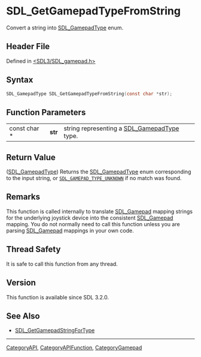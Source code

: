 # SDL_GetGamepadTypeFromString

Convert a string into [SDL_GamepadType](SDL_GamepadType) enum.

## Header File

Defined in [<SDL3/SDL_gamepad.h>](https://github.com/libsdl-org/SDL/blob/main/include/SDL3/SDL_gamepad.h)

## Syntax

```c
SDL_GamepadType SDL_GetGamepadTypeFromString(const char *str);
```

## Function Parameters

|              |         |                                                                |
| ------------ | ------- | -------------------------------------------------------------- |
| const char * | **str** | string representing a [SDL_GamepadType](SDL_GamepadType) type. |

## Return Value

([SDL_GamepadType](SDL_GamepadType)) Returns the
[SDL_GamepadType](SDL_GamepadType) enum corresponding to the input string,
or [`SDL_GAMEPAD_TYPE_UNKNOWN`](SDL_GAMEPAD_TYPE_UNKNOWN) if no match was
found.

## Remarks

This function is called internally to translate [SDL_Gamepad](SDL_Gamepad)
mapping strings for the underlying joystick device into the consistent
[SDL_Gamepad](SDL_Gamepad) mapping. You do not normally need to call this
function unless you are parsing [SDL_Gamepad](SDL_Gamepad) mappings in your
own code.

## Thread Safety

It is safe to call this function from any thread.

## Version

This function is available since SDL 3.2.0.

## See Also

- [SDL_GetGamepadStringForType](SDL_GetGamepadStringForType)

----
[CategoryAPI](CategoryAPI), [CategoryAPIFunction](CategoryAPIFunction), [CategoryGamepad](CategoryGamepad)

